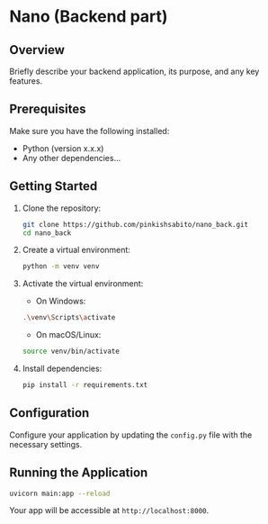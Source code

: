 # Nano (Backend part)

## Overview

Briefly describe your backend application, its purpose, and any key features.

## Prerequisites

Make sure you have the following installed:

- Python (version x.x.x)
- Any other dependencies...

## Getting Started

1. Clone the repository:
    ```bash
    git clone https://github.com/pinkishsabito/nano_back.git
    cd nano_back
    ```
    
2. Create a virtual environment:
   ```bash
   python -m venv venv
   ```
    
3. Activate the virtual environment:
   * On Windows:
   ```bash
   .\venv\Scripts\activate
   ```
       
   * On macOS/Linux:
   ```bash
   source venv/bin/activate
   ```
    
4. Install dependencies:
   ```bash
   pip install -r requirements.txt
   ```

## Configuration
Configure your application by updating the `config.py` file with the necessary settings.

## Running the Application
```bash
uvicorn main:app --reload
```

Your app will be accessible at `http://localhost:8000`.
